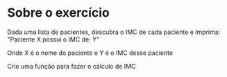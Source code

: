 # Sobre o exercício

Dada uma lista de pacientes, descubra o IMC de cada paciente e imprima:
"Paciente X possui o IMC de: Y"

Onde X é o nome do paciente e Y é o IMC desse paciente

Crie uma função para fazer o cálculo de IMC